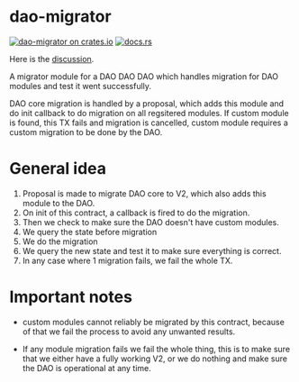 # dao-migrator

[![dao-migrator on crates.io](https://img.shields.io/crates/v/dao-migrator.svg?logo=rust)](https://crates.io/crates/dao-migrator)
[![docs.rs](https://img.shields.io/docsrs/dao-migrator?logo=docsdotrs)](https://docs.rs/dao-migrator/latest/dao_migrator/)

Here is the [discussion](https://github.com/DA0-DA0/dao-contracts/discussions/607).

A migrator module for a DAO DAO DAO which handles migration for DAO modules 
and test it went successfully.

DAO core migration is handled by a proposal, which adds this module and do
init callback to do migration on all regsitered modules.
If custom module is found, this TX fails and migration is cancelled, custom
module requires a custom migration to be done by the DAO.

# General idea
1. Proposal is made to migrate DAO core to V2, which also adds this module to the DAO.
2. On init of this contract, a callback is fired to do the migration.
3. Then we check to make sure the DAO doesn't have custom modules.
4. We query the state before migration
5. We do the migration
6. We query the new state and test it to make sure everything is correct.
7. In any case where 1 migration fails, we fail the whole TX.

# Important notes
* custom modules cannot reliably be migrated by this contract, 
because of that we fail the process to avoid any unwanted results.

* If any module migration fails we fail the whole thing, 
this is to make sure that we either have a fully working V2,
or we do nothing and make sure the DAO is operational at any time.